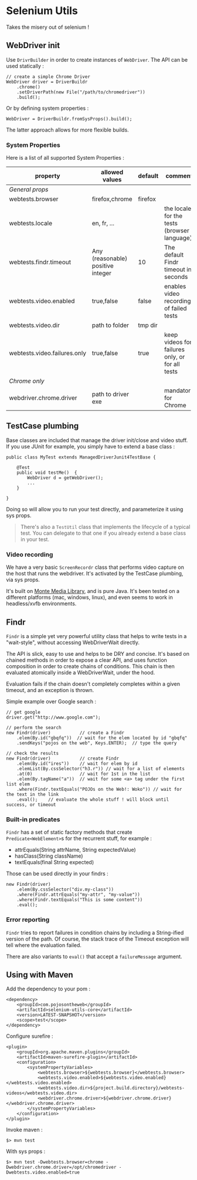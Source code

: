 # Selenium Utils

Takes the misery out of selenium !

## WebDriver init

Use `DrivrBuilder` in order to create instances of `WebDriver`. The API can be used statically :

```
// create a simple Chrome Driver
WebDriver driver = DriverBuildr
	.chrome()
	.setDriverPath(new File("/path/to/chromedriver"))
	.build();
```

Or by defining system properties :

```
WebDriver = DriverBuildr.fromSysProps().build();
```

The latter approach allows for more flexible builds. 

### System Properties

Here is a list of all supported System Properties :

<table>
	<thead>
	<tr>
		<th>property</th>
		<th>allowed values</th>
		<th>default</th>
		<th>comment</th>
	</tr>
	</thead>
	<tbody>
    <tr>
        <td colspan="4"><em>General props</em></td>
    </tr>
	<tr>
		<td>webtests.browser</td>
		<td>firefox,chrome</td>
		<td>firefox</td>
		<td></td>
	</tr>
	<tr>
		<td>webtests.locale</td>
		<td>en, fr, ...</td>
		<td></td>
		<td>the locale for the tests (browser language)</td>
	</tr>
	<tr>
		<td>webtests.findr.timeout</td>
		<td>Any (reasonable) positive integer</td>
		<td>10</td>
		<td>The default Findr timeout in seconds</td>
	</tr>
	<tr>
		<td>webtests.video.enabled</td>
		<td>true,false</td>
		<td>false</td>
		<td>enables video recording of failed tests</td>
	</tr>
	<tr>
		<td>webtests.video.dir</td>
		<td>path to folder</td>
		<td>tmp dir</td>
		<td></td>
	</tr>
	<tr>
		<td>webtests.video.failures.only</td>
		<td>true,false</td>
		<td>true</td>
		<td>keep videos for failures only, or for all tests</td>
	</tr>
	<tr>
    	<td colspan="4"><em>Chrome only</em></td>
	</tr>
    <tr>
        <td>webdriver.chrome.driver</td>
        <td>path to driver exe</td>
        <td></td>
        <td>mandatory for Chrome</td>
    </tr>
	</tbody>
</table>

## TestCase plumbing

Base classes are included that manage the driver init/close and video stuff. If you use JUnit for example, you simply have to extend a base class :

```
public class MyTest extends ManagedDriverJunit4TestBase {

    @Test
    public void testMe()  {
    	WebDriver d = getWebDriver();
    	...
    }

}
```

Doing so will allow you to run your test directly, and parameterize it using sys props. 


> There's also a `TestUtil` class that implements the lifecycle of a typical test. You can delegate to that one if you already extend a base class in your test.

### Video recording

We have a very basic `ScreenRecordr` class that performs video capture on the host that runs the webdriver. It's activated by the TestCase plumbing, via sys props. 

It's built on [Monte Media Library](http://www.randelshofer.ch/monte/), and is pure Java. It's been tested on a different platforms (mac, windows, linux), and even seems to work in headless/xvfb environments. 

## Findr

`Findr` is a simple yet very powerful utility class that helps to write tests in a "wait-style", without accessing WebDriverWait directly.

The API is slick, easy to use and helps to be DRY and concise. It's based on chained methods in order to expose a clear API, and uses function composition in order to create chains of conditions. This chain is then evaluated atomically inside a WebDriverWait, under the hood.

Evaluation fails if the chain doesn't completely completes within a given timeout, and an exception is thrown.

Simple example over Google search :

```
// get google
driver.get("http://www.google.com");

// perform the search
new Findr(driver)			// create a Findr
	.elem(By.id("gbqfq"))  // wait for the elem located by id "gbqfq"
    .sendKeys("pojos on the web", Keys.ENTER);  // type the query

// check the results
new Findr(driver)			// create Findr
	.elem(By.id("ires"))	// wait for elem by id
    .elemList(By.cssSelector("h3.r")) // wait for a list of elements
    .at(0)					// wait for 1st in the list
    .elem(By.tagName("a"))	// wait for some <a> tag under the first list elem
    .where(Findr.textEquals("POJOs on the Web!: Woko")) // wait for the text in the link
    .eval();	// evaluate the whole stuff ! will block until success, or timeout
```

### Built-in predicates

`Findr` has a set of static factory methods that create `Predicate<WebElement>`s for the recurrent stuff, for example :

* attrEquals(String attrName, String expectedValue)
* hasClass(String className)
* textEquals(final String expected)
 
Those can be used directly in your findrs :

```
new Findr(driver)
	.elem(By.cssSelector("div.my-class"))
	.where(Findr.attrEquals("my-attr", "my-value"))
	.where(Findr.textEquals("This is some content"))
	.eval();
``` 


### Error reporting

`Findr` tries to report failures in condition chains by including a String-ified version of the path. Of course, the stack trace of the Timeout exception will tell where the evaluation failed.

There are also variants to `eval()` that accept a `failureMessage` argument.

## Using with Maven

Add the dependency to your pom :

```
<dependency>
	<groupId>com.pojosontheweb</groupId>
    <artifactId>selenium-utils-core</artifactId>
    <version>LATEST-SNAPSHOT</version>
    <scope>test</scope>
</dependency>
```

Configure surefire :

```
<plugin>
	<groupId>org.apache.maven.plugins</groupId>
    <artifactId>maven-surefire-plugin</artifactId>
    <configuration>
    	<systemPropertyVariables>
        	<webtests.browser>${webtests.browser}</webtests.browser>
            <webtests.video.enabled>${webtests.video.enabled}</webtests.video.enabled>
            <webtests.video.dir>${project.build.directory}/webtests-videos</webtests.video.dir>
            <webdriver.chrome.driver>${webdriver.chrome.driver}</webdriver.chrome.driver>
        </systemPropertyVariables>
    </configuration>
</plugin>
```

Invoke maven :

```
$> mvn test
```

With sys props :

```
$> mvn test -Dwebtests.browser=chrome -Dwebdriver.chrome.driver=/opt/chromedriver -Dwebtests.video.enabled=true
```
